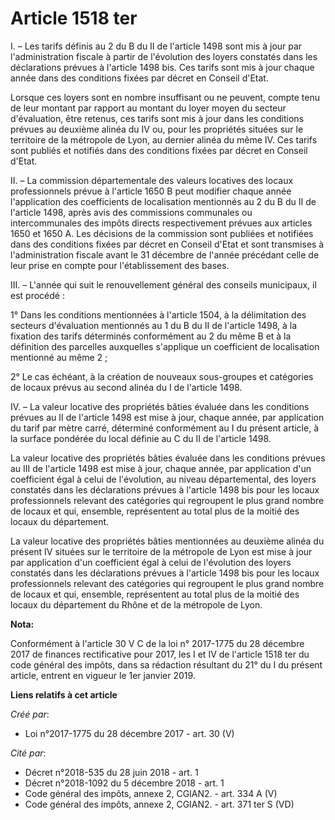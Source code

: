 # Article 1518 ter

I. – Les tarifs définis au 2 du B du II de l'article 1498 sont mis à jour par l'administration fiscale à partir de
l'évolution des loyers constatés dans les déclarations prévues à l'article 1498 bis. Ces tarifs sont mis à jour chaque année
dans des conditions fixées par décret en Conseil d'Etat.

Lorsque ces loyers sont en nombre insuffisant ou ne peuvent, compte tenu de leur montant par rapport au montant du loyer
moyen du secteur d'évaluation, être retenus, ces tarifs sont mis à jour dans les conditions prévues au deuxième alinéa du IV
ou, pour les propriétés situées sur le territoire de la métropole de Lyon, au dernier alinéa du même IV. Ces tarifs sont
publiés et notifiés dans des conditions fixées par décret en Conseil d'Etat.

II. – La commission départementale des valeurs locatives des locaux professionnels prévue à l'article 1650 B peut modifier
chaque année l'application des coefficients de localisation mentionnés au 2 du B du II de l'article 1498, après avis des
commissions communales ou intercommunales des impôts directs respectivement prévues aux articles 1650 et 1650 A. Les
décisions de la commission sont publiées et notifiées dans des conditions fixées par décret en Conseil d'Etat et sont
transmises à l'administration fiscale avant le 31 décembre de l'année précédant celle de leur prise en compte pour
l'établissement des bases.

III. – L'année qui suit le renouvellement général des conseils municipaux, il est procédé :

1° Dans les conditions mentionnées à l'article 1504, à la délimitation des secteurs d'évaluation mentionnés au 1 du B du II
de l'article 1498, à la fixation des tarifs déterminés conformément au 2 du même B et à la définition des parcelles
auxquelles s'applique un coefficient de localisation mentionné au même 2 ;

2° Le cas échéant, à la création de nouveaux sous-groupes et catégories de locaux prévus au second alinéa du I de l'article
1498.

IV. – La valeur locative des propriétés bâties évaluée dans les conditions prévues au II de l'article 1498 est mise à jour,
chaque année, par application du tarif par mètre carré, déterminé conformément au I du présent article, à la surface pondérée
du local définie au C du II de l'article 1498.

La valeur locative des propriétés bâties évaluée dans les conditions prévues au III de l'article 1498 est mise à jour, chaque
année, par application d'un coefficient égal à celui de l'évolution, au niveau départemental, des loyers constatés dans les
déclarations prévues à l'article 1498 bis pour les locaux professionnels relevant des catégories qui regroupent le plus grand
nombre de locaux et qui, ensemble, représentent au total plus de la moitié des locaux du département.

La valeur locative des propriétés bâties mentionnées au deuxième alinéa du présent IV situées sur le territoire de la
métropole de Lyon est mise à jour par application d'un coefficient égal à celui de l'évolution des loyers constatés dans les
déclarations prévues à l'article 1498 bis pour les locaux professionnels relevant des catégories qui regroupent le plus grand
nombre de locaux et qui, ensemble, représentent au total plus de la moitié des locaux du département du Rhône et de la
métropole de Lyon.

**Nota:**

Conformément à l'article 30 V C de la loi n° 2017-1775 du 28 décembre 2017 de finances rectificative pour 2017, les I et IV
de l'article 1518 ter du code général des impôts, dans sa rédaction résultant du 21° du I du présent article, entrent en
vigueur le 1er janvier 2019.

**Liens relatifs à cet article**

_Créé par_:

  - Loi n°2017-1775 du 28 décembre 2017 - art. 30 (V)

_Cité par_:

  - Décret n°2018-535 du 28 juin 2018 - art. 1
  - Décret n°2018-1092 du 5 décembre 2018 - art. 1
  - Code général des impôts, annexe 2, CGIAN2. - art. 334 A (V)
  - Code général des impôts, annexe 2, CGIAN2. - art. 371 ter S (VD)
